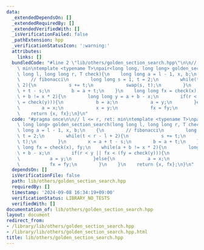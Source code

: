 ```yaml
---
data:
  _extendedDependsOn: []
  _extendedRequiredBy: []
  _extendedVerifiedWith: []
  _isVerificationFailed: false
  _pathExtension: hpp
  _verificationStatusIcon: ':warning:'
  attributes:
    links: []
  bundledCode: "#line 2 \"lib/others/golden_section_search.hpp\"\n\n// l <= r, ret:\
    \ min\ntemplate <typename T>\npair<long long, long long> golden_section_search(long\
    \ long l, long long r, T check){\n    long long a = l - 1, x, b;\n    {\n    \
    \    // fibonacci\n        long long s = 1, t = 2;\n        while(t < r - l +\
    \ 2){\n            s += t;\n            swap(s, t);\n        }\n        x = a\
    \ + t - s;\n        b = a + t;\n    }\n    long long fx = check(x), fy;\n    while(a\
    \ + b != x * 2){\n        long long y = a + b - x;\n        if(r < y || fx < (fy\
    \ = check(y))){\n            b = a;\n            a = y;\n        }else{\n    \
    \        a = x;\n            x = y;\n            fx = fy;\n        }\n    }\n\
    \    return {x, fx};\n}\n"
  code: "#pragma once\n\n// l <= r, ret: min\ntemplate <typename T>\npair<long long,\
    \ long long> golden_section_search(long long l, long long r, T check){\n    long\
    \ long a = l - 1, x, b;\n    {\n        // fibonacci\n        long long s = 1,\
    \ t = 2;\n        while(t < r - l + 2){\n            s += t;\n            swap(s,\
    \ t);\n        }\n        x = a + t - s;\n        b = a + t;\n    }\n    long\
    \ long fx = check(x), fy;\n    while(a + b != x * 2){\n        long long y = a\
    \ + b - x;\n        if(r < y || fx < (fy = check(y))){\n            b = a;\n \
    \           a = y;\n        }else{\n            a = x;\n            x = y;\n \
    \           fx = fy;\n        }\n    }\n    return {x, fx};\n}\n"
  dependsOn: []
  isVerificationFile: false
  path: lib/others/golden_section_search.hpp
  requiredBy: []
  timestamp: '2024-09-08 16:34:19+09:00'
  verificationStatus: LIBRARY_NO_TESTS
  verifiedWith: []
documentation_of: lib/others/golden_section_search.hpp
layout: document
redirect_from:
- /library/lib/others/golden_section_search.hpp
- /library/lib/others/golden_section_search.hpp.html
title: lib/others/golden_section_search.hpp
---
```

